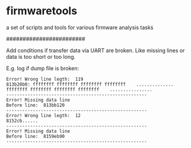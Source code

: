 # firmwaretools
a set of scripts and tools for various firmware analysis tasks

########################

Add conditions if transfer data via UART are broken. Like missing lines or data is too short or too long.

E.g. log if dump file is broken:
```
Error! Wrong line legth:  119
813b20b0: ffffffff ffffffff ffffffff ffffffff    .............. ffffffff ffffffff ffffffff ffffffff    ................
-----------------------------------------------------
Error! Missing data line
Before line:  813bb120
-----------------------------------------------------
Error! Wrong line legth:  12
8152cb......
-----------------------------------------------------
Error! Missing data line
Before line:  8159eb90
-----------------------------------------------------
```
